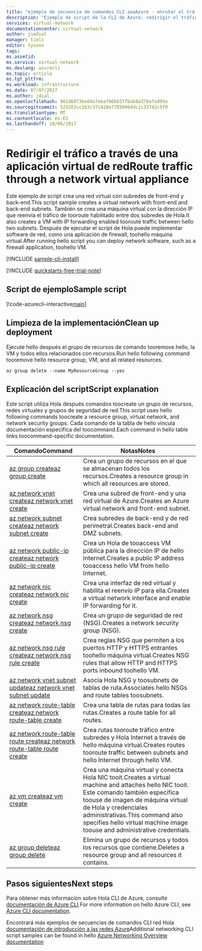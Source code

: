 ```yaml
---
title: "ejemplo de secuencia de comandos CLI aaaAzure - enrutar el tráfico a través de un dispositivo virtual de red | Documentos de Microsoft"
description: "Ejemplo de script de la CLI de Azure: redirigir el tráfico a través de una aplicación virtual de red de firewall."
services: virtual-network
documentationcenter: virtual-network
author: jimdial
manager: timlt
editor: tysonn
tags: 
ms.assetid: 
ms.service: virtual-network
ms.devlang: azurecli
ms.topic: article
ms.tgt_pltfrm: 
ms.workload: infrastructure
ms.date: 07/07/2017
ms.author: jdial
ms.openlocfilehash: 981d6073be04a7ebaf96b657fbab8a378e7a995e
ms.sourcegitcommit: 523283cc1b3c37c428e77850964dc1c33742c5f0
ms.translationtype: MT
ms.contentlocale: es-ES
ms.lasthandoff: 10/06/2017
---
```

# <a name="route-traffic-through-a-network-virtual-appliance"></a><span data-ttu-id="c723b-103">Redirigir el tráfico a través de una aplicación virtual de red</span><span class="sxs-lookup"><span data-stu-id="c723b-103">Route traffic through a network virtual appliance</span></span>

<span data-ttu-id="c723b-104">Este ejemplo de script crea una red virtual con subredes de front-end y back-end.</span><span class="sxs-lookup"><span data-stu-id="c723b-104">This script sample creates a virtual network with front-end and back-end subnets.</span></span> <span data-ttu-id="c723b-105">También se crea una máquina virtual con la dirección IP que reenvía el tráfico de tooroute habilitado entre dos subredes de Hola.</span><span class="sxs-lookup"><span data-stu-id="c723b-105">It also creates a VM with IP forwarding enabled tooroute traffic between hello two subnets.</span></span> <span data-ttu-id="c723b-106">Después de ejecutar el script de Hola puede implementar software de red, como una aplicación de firewall, toohello máquina virtual.</span><span class="sxs-lookup"><span data-stu-id="c723b-106">After running hello script you can deploy network software, such as a firewall application, toohello VM.</span></span>

[!INCLUDE [sample-cli-install](../../../includes/sample-cli-install.md)]

[!INCLUDE [quickstarts-free-trial-note](../../../includes/quickstarts-free-trial-note.md)]


## <a name="sample-script"></a><span data-ttu-id="c723b-107">Script de ejemplo</span><span class="sxs-lookup"><span data-stu-id="c723b-107">Sample script</span></span>


[!code-azurecli-interactive[main](../../../cli_scripts/virtual-network/route-traffic-through-nva/route-traffic-through-nva.sh "Route traffic through a network virtual appliance")]

## <a name="clean-up-deployment"></a><span data-ttu-id="c723b-108">Limpieza de la implementación</span><span class="sxs-lookup"><span data-stu-id="c723b-108">Clean up deployment</span></span> 

<span data-ttu-id="c723b-109">Ejecute hello después el grupo de recursos de comando tooremove hello, la VM y todos ellos relacionados con recursos.</span><span class="sxs-lookup"><span data-stu-id="c723b-109">Run hello following command tooremove hello resource group, VM, and all related resources.</span></span>

```azurecli
az group delete --name MyResourceGroup --yes
```

## <a name="script-explanation"></a><span data-ttu-id="c723b-110">Explicación del script</span><span class="sxs-lookup"><span data-stu-id="c723b-110">Script explanation</span></span>

<span data-ttu-id="c723b-111">Este script utiliza Hola después comandos toocreate un grupo de recursos, redes virtuales y grupos de seguridad de red.</span><span class="sxs-lookup"><span data-stu-id="c723b-111">This script uses hello following commands toocreate a resource group, virtual network,  and network security groups.</span></span> <span data-ttu-id="c723b-112">Cada comando de la tabla de hello vincula documentación específica del toocommand.</span><span class="sxs-lookup"><span data-stu-id="c723b-112">Each command in hello table links toocommand-specific documentation.</span></span>

| <span data-ttu-id="c723b-113">Comando</span><span class="sxs-lookup"><span data-stu-id="c723b-113">Command</span></span> | <span data-ttu-id="c723b-114">Notas</span><span class="sxs-lookup"><span data-stu-id="c723b-114">Notes</span></span> |
|---|---|
| [<span data-ttu-id="c723b-115">az group create</span><span class="sxs-lookup"><span data-stu-id="c723b-115">az group create</span></span>](/cli/azure/group#create) | <span data-ttu-id="c723b-116">Crea un grupo de recursos en el que se almacenan todos los recursos.</span><span class="sxs-lookup"><span data-stu-id="c723b-116">Creates a resource group in which all resources are stored.</span></span> |
| [<span data-ttu-id="c723b-117">az network vnet create</span><span class="sxs-lookup"><span data-stu-id="c723b-117">az network vnet create</span></span>](/cli/azure/network/vnet#create) | <span data-ttu-id="c723b-118">Crea una subred de front-end y una red virtual de Azure.</span><span class="sxs-lookup"><span data-stu-id="c723b-118">Creates an Azure virtual network and front-end subnet.</span></span> |
| [<span data-ttu-id="c723b-119">az network subnet create</span><span class="sxs-lookup"><span data-stu-id="c723b-119">az network subnet create</span></span>](/cli/azure/network/vnet/subnet#create) | <span data-ttu-id="c723b-120">Crea subredes de back-end y de red perimetral.</span><span class="sxs-lookup"><span data-stu-id="c723b-120">Creates back-end and DMZ subnets.</span></span> |
| [<span data-ttu-id="c723b-121">az network public-ip create</span><span class="sxs-lookup"><span data-stu-id="c723b-121">az network public-ip create</span></span>](/cli/azure/network/public-ip#create) | <span data-ttu-id="c723b-122">Crea un Hola de tooaccess VM pública para la dirección IP de hello Internet.</span><span class="sxs-lookup"><span data-stu-id="c723b-122">Creates a public IP address tooaccess hello VM from hello Internet.</span></span> |
| [<span data-ttu-id="c723b-123">az network nic create</span><span class="sxs-lookup"><span data-stu-id="c723b-123">az network nic create</span></span>](/cli/azure/network/nic#create) | <span data-ttu-id="c723b-124">Crea una interfaz de red virtual y habilita el reenvío IP para ella.</span><span class="sxs-lookup"><span data-stu-id="c723b-124">Creates a virtual network interface and enable IP forwarding for it.</span></span> |
| [<span data-ttu-id="c723b-125">az network nsg create</span><span class="sxs-lookup"><span data-stu-id="c723b-125">az network nsg create</span></span>](/cli/azure/network/nsg#create) | <span data-ttu-id="c723b-126">Crea un grupo de seguridad de red (NSG).</span><span class="sxs-lookup"><span data-stu-id="c723b-126">Creates a network security group (NSG).</span></span> |
| [<span data-ttu-id="c723b-127">az network nsg rule create</span><span class="sxs-lookup"><span data-stu-id="c723b-127">az network nsg rule create</span></span>](/cli/azure/network/nsg/rule#create) | <span data-ttu-id="c723b-128">Crea reglas NSG que permiten a los puertos HTTP y HTTPS entrantes toohello máquina virtual.</span><span class="sxs-lookup"><span data-stu-id="c723b-128">Creates NSG rules that allow HTTP and HTTPS ports inbound toohello VM.</span></span> |
| [<span data-ttu-id="c723b-129">az network vnet subnet update</span><span class="sxs-lookup"><span data-stu-id="c723b-129">az network vnet subnet update</span></span>](/cli/azure/network/vnet/subnet#update)| <span data-ttu-id="c723b-130">Asocia Hola NSG y toosubnets de tablas de ruta.</span><span class="sxs-lookup"><span data-stu-id="c723b-130">Associates hello NSGs and route tables toosubnets.</span></span> |
| [<span data-ttu-id="c723b-131">az network route-table create</span><span class="sxs-lookup"><span data-stu-id="c723b-131">az network route-table create</span></span>](/cli/azure/network/route-table#create)| <span data-ttu-id="c723b-132">Crea una tabla de rutas para todas las rutas.</span><span class="sxs-lookup"><span data-stu-id="c723b-132">Creates a route table for all routes.</span></span> |
| [<span data-ttu-id="c723b-133">az network route-table route create</span><span class="sxs-lookup"><span data-stu-id="c723b-133">az network route-table route create</span></span>](/cli/azure/network/route-table/route#create)| <span data-ttu-id="c723b-134">Crea rutas tooroute tráfico entre subredes y Hola Internet a través de hello máquina virtual.</span><span class="sxs-lookup"><span data-stu-id="c723b-134">Creates routes tooroute traffic between subnets and hello Internet through hello VM.</span></span> |
| [<span data-ttu-id="c723b-135">az vm create</span><span class="sxs-lookup"><span data-stu-id="c723b-135">az vm create</span></span>](/cli/azure/vm#create) | <span data-ttu-id="c723b-136">Crea una máquina virtual y conecta Hola NIC tooit.</span><span class="sxs-lookup"><span data-stu-id="c723b-136">Creates a virtual machine and attaches hello NIC tooit.</span></span> <span data-ttu-id="c723b-137">Este comando también especifica toouse de imagen de máquina virtual de Hola y credenciales administrativas.</span><span class="sxs-lookup"><span data-stu-id="c723b-137">This command also specifies hello virtual machine image toouse and administrative credentials.</span></span> |
| [<span data-ttu-id="c723b-138">az group delete</span><span class="sxs-lookup"><span data-stu-id="c723b-138">az group delete</span></span>](/cli/azure/group#delete) | <span data-ttu-id="c723b-139">Elimina un grupo de recursos y todos los recursos que contiene.</span><span class="sxs-lookup"><span data-stu-id="c723b-139">Deletes a resource group and all resources it contains.</span></span> |

## <a name="next-steps"></a><span data-ttu-id="c723b-140">Pasos siguientes</span><span class="sxs-lookup"><span data-stu-id="c723b-140">Next steps</span></span>

<span data-ttu-id="c723b-141">Para obtener más información sobre Hola CLI de Azure, consulte [documentación de Azure CLI](/cli/azure/overview).</span><span class="sxs-lookup"><span data-stu-id="c723b-141">For more information on hello Azure CLI, see [Azure CLI documentation](/cli/azure/overview).</span></span>

<span data-ttu-id="c723b-142">Encontrará más ejemplos de secuencias de comandos CLI red Hola [documentación de introducción a las redes Azure](../cli-samples.md)</span><span class="sxs-lookup"><span data-stu-id="c723b-142">Additional networking CLI script samples can be found in hello [Azure Networking Overview documentation](../cli-samples.md)</span></span>
